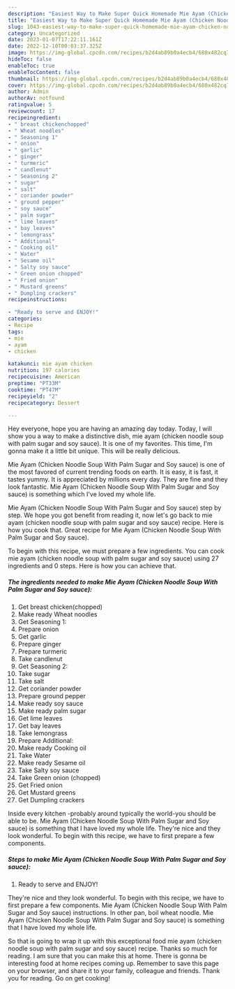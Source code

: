 ```yaml
---
description: "Easiest Way to Make Super Quick Homemade Mie Ayam (Chicken Noodle Soup With Palm Sugar and Soy sauce)"
title: "Easiest Way to Make Super Quick Homemade Mie Ayam (Chicken Noodle Soup With Palm Sugar and Soy sauce)"
slug: 1043-easiest-way-to-make-super-quick-homemade-mie-ayam-chicken-noodle-soup-with-palm-sugar-and-soy-sauce
category: Uncategorized
date: 2023-01-07T17:22:11.161Z
date: 2022-12-10T00:03:37.325Z
image: https://img-global.cpcdn.com/recipes/b2d4ab89b0a4ecb4/680x482cq70/mie-ayam-chicken-noodle-soup-with-palm-sugar-and-soy-sauce-recipe-main-photo.jpg
hideToc: false
enableToc: true
enableTocContent: false
thumbnail: https://img-global.cpcdn.com/recipes/b2d4ab89b0a4ecb4/680x482cq70/mie-ayam-chicken-noodle-soup-with-palm-sugar-and-soy-sauce-recipe-main-photo.jpg
cover: https://img-global.cpcdn.com/recipes/b2d4ab89b0a4ecb4/680x482cq70/mie-ayam-chicken-noodle-soup-with-palm-sugar-and-soy-sauce-recipe-main-photo.jpg
author: Admin
authorAv: notfound
ratingvalue: 5
reviewcount: 17
recipeingredient:
- " breast chickenchopped"
- " Wheat noodles"
- " Seasoning 1"
- " onion"
- " garlic"
- " ginger"
- " turmeric"
- " candlenut"
- " Seasoning 2"
- " sugar"
- " salt"
- " coriander powder"
- " ground pepper"
- " soy sauce"
- " palm sugar"
- " lime leaves"
- " bay leaves"
- " lemongrass"
- " Additional"
- " Cooking oil"
- " Water"
- " Sesame oil"
- " Salty soy sauce"
- " Green onion chopped"
- " Fried onion"
- " Mustard greens"
- " Dumpling crackers"
recipeinstructions:

- "Ready to serve and ENJOY!"
categories:
- Recipe
tags:
- mie
- ayam
- chicken

katakunci: mie ayam chicken 
nutrition: 197 calories
recipecuisine: American
preptime: "PT33M"
cooktime: "PT47M"
recipeyield: "2"
recipecategory: Dessert

---
```



Hey everyone, hope you are having an amazing day today. Today, I will show you a way to make a distinctive dish, mie ayam (chicken noodle soup with palm sugar and soy sauce). It is one of my favorites. This time, I'm gonna make it a little bit unique. This will be really delicious.

Mie Ayam (Chicken Noodle Soup With Palm Sugar and Soy sauce) is one of the most favored of current trending foods on earth. It is easy, it is fast, it tastes yummy. It is appreciated by millions every day. They are fine and they look fantastic. Mie Ayam (Chicken Noodle Soup With Palm Sugar and Soy sauce) is something which I've loved my whole life.

Mie Ayam (Chicken Noodle Soup With Palm Sugar and Soy sauce) step by step. We hope you got benefit from reading it, now let&#39;s go back to mie ayam (chicken noodle soup with palm sugar and soy sauce) recipe. Here is how you cook that. Great recipe for Mie Ayam (Chicken Noodle Soup With Palm Sugar and Soy sauce).


To begin with this recipe, we must prepare a few ingredients. You can cook mie ayam (chicken noodle soup with palm sugar and soy sauce) using 27 ingredients and 0 steps. Here is how you can achieve that.

<!--inarticleads1-->

##### The ingredients needed to make Mie Ayam (Chicken Noodle Soup With Palm Sugar and Soy sauce):

1. Get  breast chicken(chopped)
1. Make ready  Wheat noodles
1. Get  Seasoning 1:
1. Prepare  onion
1. Get  garlic
1. Prepare  ginger
1. Prepare  turmeric
1. Take  candlenut
1. Get  Seasoning 2:
1. Take  sugar
1. Take  salt
1. Get  coriander powder
1. Prepare  ground pepper
1. Make ready  soy sauce
1. Make ready  palm sugar
1. Get  lime leaves
1. Get  bay leaves
1. Take  lemongrass
1. Prepare  Additional:
1. Make ready  Cooking oil
1. Take  Water
1. Make ready  Sesame oil
1. Take  Salty soy sauce
1. Take  Green onion (chopped)
1. Get  Fried onion
1. Get  Mustard greens
1. Get  Dumpling crackers


Inside every kitchen -probably around typically the world-you should be able to be. Mie Ayam (Chicken Noodle Soup With Palm Sugar and Soy sauce) is something that I have loved my whole life. They&#39;re nice and they look wonderful. To begin with this recipe, we have to first prepare a few components. 

<!--inarticleads2-->

##### Steps to make Mie Ayam (Chicken Noodle Soup With Palm Sugar and Soy sauce):


1. Ready to serve and ENJOY!

They&#39;re nice and they look wonderful. To begin with this recipe, we have to first prepare a few components. Mie Ayam (Chicken Noodle Soup With Palm Sugar and Soy sauce) instructions. In other pan, boil wheat noodle. Mie Ayam (Chicken Noodle Soup With Palm Sugar and Soy sauce) is something that I have loved my whole life. 

So that is going to wrap it up with this exceptional food mie ayam (chicken noodle soup with palm sugar and soy sauce) recipe. Thanks so much for reading. I am sure that you can make this at home. There is gonna be interesting food at home recipes coming up. Remember to save this page on your browser, and share it to your family, colleague and friends. Thank you for reading. Go on get cooking!
